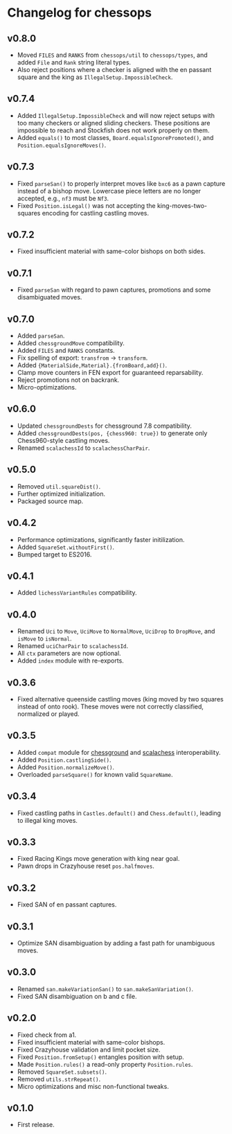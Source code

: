 Changelog for chessops
======================

v0.8.0
------

* Moved `FILES` and `RANKS` from `chessops/util` to `chessops/types`, and added
  `File` and `Rank` string literal types.
* Also reject positions where a checker is aligned with the en passant square
  and the king as `IllegalSetup.ImpossibleCheck`.

v0.7.4
------

* Added `IllegalSetup.ImpossibleCheck` and will now reject setups with too many
  checkers or aligned sliding checkers. These positions are impossible to reach
  and Stockfish does not work properly on them.
* Added `equals()` to most classes, `Board.equalsIgnorePromoted()`, and
  `Position.equalsIgnoreMoves()`.

v0.7.3
------

* Fixed `parseSan()` to properly interpret moves like `bxc6` as a pawn capture
  instead of a bishop move. Lowercase piece letters are no longer accepted,
  e.g., `nf3` must be `Nf3`.
* Fixed `Position.isLegal()` was not accepting the king-moves-two-squares
  encoding for castling castling moves.

v0.7.2
------

* Fixed insufficient material with same-color bishops on both sides.

v0.7.1
------

* Fixed `parseSan` with regard to pawn captures, promotions and some
  disambiguated moves.

v0.7.0
------

* Added `parseSan`.
* Added `chessgroundMove` compatibility.
* Added `FILES` and `RANKS` constants.
* Fix spelling of export: `transfrom` -> `transform`.
* Added `{MaterialSide,Material}.{fromBoard,add}()`.
* Clamp move counters in FEN export for guaranteed reparsability.
* Reject promotions not on backrank.
* Micro-optimizations.

v0.6.0
------

* Updated `chessgroundDests` for chessground 7.8 compatibility.
* Added `chessgroundDests(pos, {chess960: true})` to generate only
  Chess960-style castling moves.
* Renamed `scalachessId` to `scalachessCharPair`.

v0.5.0
------

* Removed `util.squareDist()`.
* Further optimized initialization.
* Packaged source map.

v0.4.2
------

* Performance optimizations, significantly faster initilization.
* Added `SquareSet.withoutFirst()`.
* Bumped target to ES2016.

v0.4.1
------

* Added `lichessVariantRules` compatibility.

v0.4.0
------

* Renamed `Uci` to `Move`, `UciMove` to `NormalMove`, `UciDrop` to `DropMove`,
  and `isMove` to `isNormal`.
* Renamed `uciCharPair` to `scalachessId`.
* All `ctx` parameters are now optional.
* Added `index` module with re-exports.

v0.3.6
------

* Fixed alternative queenside castling moves (king moved by two squares instead
  of onto rook). These moves were not correctly classified, normalized or
  played.

v0.3.5
------

* Added `compat` module for
  [chessground](https://github.com/ornicar/chessground) and
  [scalachess](https://github.com/ornicar/scalachess) interoperability.
* Added `Position.castlingSide()`.
* Added `Position.normalizeMove()`.
* Overloaded `parseSquare()` for known valid `SquareName`.

v0.3.4
------

* Fixed castling paths in `Castles.default()` and `Chess.default()`, leading
  to illegal king moves.

v0.3.3
------

* Fixed Racing Kings move generation with king near goal.
* Pawn drops in Crazyhouse reset `pos.halfmoves`.

v0.3.2
------

* Fixed SAN of en passant captures.

v0.3.1
------

* Optimize SAN disambiguation by adding a fast path for unambiguous moves.

v0.3.0
------

* Renamed `san.makeVariationSan()` to `san.makeSanVariation()`.
* Fixed SAN disambiguation on b and c file.

v0.2.0
------

* Fixed check from a1.
* Fixed insufficient material with same-color bishops.
* Fixed Crazyhouse validation and limit pocket size.
* Fixed `Position.fromSetup()` entangles position with setup.
* Made `Position.rules()` a read-only property `Position.rules`.
* Removed `SquareSet.subsets()`.
* Removed `utils.strRepeat()`.
* Micro optimizations and misc non-functional tweaks.

v0.1.0
------

* First release.

